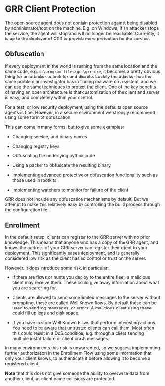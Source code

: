 # GRR Client Protection

The open source agent does not contain protection against being disabled
by administrator/root on the machine. E.g. on Windows, if an attacker
stops the service, the agent will stop and will no longer be reachable.
Currently, it is up to the deployer of GRR to provide more protection
for the service.

## Obfuscation

If every deployment in the world is running from the same location and
the same code, e.g. `c:\program files\grr\grr.exe`, it becomes a pretty
obvious thing for an attacker to look for and disable. Luckily the
attacker has the same problem an investigator has in finding malware on
a system, and we can use the same techniques to protect the client. One
of the key benefits of having an open architecture is that customization
of the client and server is easy, and completely within your control.

For a test, or low security deployment, using the defaults open source
agents is fine. However, in a secure environment we strongly recommend
using some form of obfuscation.

This can come in many forms, but to give some examples:

  - Changing service, and binary names

  - Changing registry keys

  - Obfuscating the underlying python code

  - Using a packer to obfuscate the resulting binary

  - Implementing advanced protective or obfuscation functionality such
    as those used in rootkits

  - Implementing watchers to monitor for failure of the client

GRR does not include any obfuscation mechanisms by default. But we
attempt to make this relatively easy by controlling the build process
through the configuration file.

## Enrollment

In the default setup, clients can register to the GRR server with no
prior knowledge. This means that anyone who has a copy of the GRR agent,
and knows the address of your GRR server can register their client to
your deployment. This significantly eases deployment, and is generally
considered low risk as the client has no control or trust on the server.

However, it does introduce some risk, in particular:

  - If there are flows or hunts you deploy to the entire fleet, a
    malicious client may receive them. These could give away information
    about what you are searching for.

  - Clients are allowed to send some limited messages to the server
    without prompting, these are called Well Known flows. By default
    these can be used to send log messages, or errors. A malicious
    client using these could fill up logs and disk space.

  - If you have custom Well Known Flows that perform interesting
    actions. You need to be aware that untrusted clients can call them.
    Most often this could result in a DoS condition, e.g. through a
    client sending multiple install failure or client crash messages.

In many environments this risk is unwarranted, so we suggest
implementing further authorization in the Enrollment Flow using some
information that only your client knows, to authenticate it before
allowing it to become a registered client.

**Note** that this does not give someone the ability to overwrite data from
another client, as client name collisions are protected.
